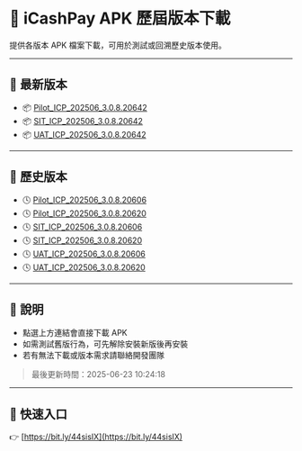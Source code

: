 # 📱 iCashPay APK 歷屆版本下載

提供各版本 APK 檔案下載，可用於測試或回溯歷史版本使用。

---

## 🔹 最新版本
- 📦 [Pilot_ICP_202506_3.0.8.20642](https://github.com/pandaTSAI/icashpay-apk-page/releases/download/v3.0.8.20642/Pilot_ICP_202506_3.0.8.20642.apk)
- 📦 [SIT_ICP_202506_3.0.8.20642](https://github.com/pandaTSAI/icashpay-apk-page/releases/download/v3.0.8.20642/SIT_ICP_202506_3.0.8.20642.apk)
- 📦 [UAT_ICP_202506_3.0.8.20642](https://github.com/pandaTSAI/icashpay-apk-page/releases/download/v3.0.8.20642/UAT_ICP_202506_3.0.8.20642.apk)

---

## 🔸 歷史版本
- 🕓 [Pilot_ICP_202506_3.0.8.20606](https://github.com/pandaTSAI/icashpay-apk-page/releases/download/v3.0.8.20606/Pilot_ICP_202506_3.0.8.20606.apk)
- 🕓 [Pilot_ICP_202506_3.0.8.20620](https://github.com/pandaTSAI/icashpay-apk-page/releases/download/v3.0.8.20620/Pilot_ICP_202506_3.0.8.20620.apk)
- 🕓 [SIT_ICP_202506_3.0.8.20606](https://github.com/pandaTSAI/icashpay-apk-page/releases/download/v3.0.8.20606/SIT_ICP_202506_3.0.8.20606.apk)
- 🕓 [SIT_ICP_202506_3.0.8.20620](https://github.com/pandaTSAI/icashpay-apk-page/releases/download/v3.0.8.20620/SIT_ICP_202506_3.0.8.20620.apk)
- 🕓 [UAT_ICP_202506_3.0.8.20606](https://github.com/pandaTSAI/icashpay-apk-page/releases/download/v3.0.8.20606/UAT_ICP_202506_3.0.8.20606.apk)
- 🕓 [UAT_ICP_202506_3.0.8.20620](https://github.com/pandaTSAI/icashpay-apk-page/releases/download/v3.0.8.20620/UAT_ICP_202506_3.0.8.20620.apk)

---

## 📌 說明

- 點選上方連結會直接下載 APK
- 如需測試舊版行為，可先解除安裝新版後再安裝
- 若有無法下載或版本需求請聯絡開發團隊

> 最後更新時間：2025-06-23 10:24:18

---

## 🔗 快速入口

👉 [https://bit.ly/44sisIX](https://bit.ly/44sisIX)
